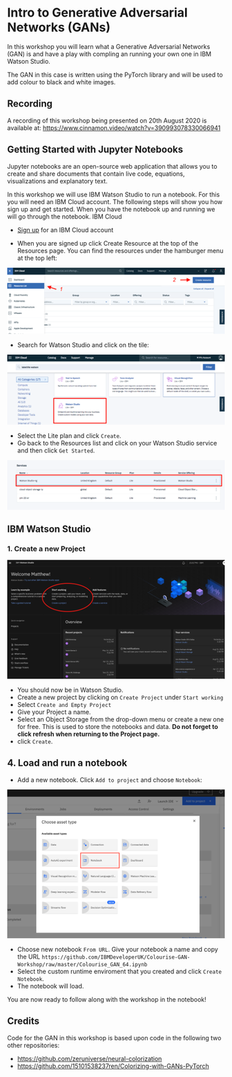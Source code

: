 # Intro to Generative Adversarial Networks (GANs)

In this workshop you will learn what a Generative Adversarial Networks (GAN) is and have a play with compling
an running your own one in IBM Watson Studio.

The GAN in this case is written using the PyTorch library and will be used to add colour to black and white images.

## Recording

A recording of this workshop being presented on 20th August 2020 is available at: https://www.cinnamon.video/watch?v=390993078330066941

## Getting Started with Jupyter Notebooks

Jupyter notebooks are an open-source web application that allows you to create and share documents that contain live code, equations, visualizations and explanatory text.

In this workshop we will use IBM Watson Studio to run a notebook. For this you will need an IBM Cloud account. The following steps will show you how sign up and get started. When you have the notebook up and running we will go through the notebook.
IBM Cloud

- [Sign up](http://ibm.biz/introgans_matt) for an IBM Cloud account

- When you are signed up click Create Resource at the top of the Resources page. You can find the resources under the hamburger menu at the top left:

 ![](https://github.com/IBMDeveloperUK/Colourise-GAN-Workshop/blob/master/images/Create_resource.png)
 
- Search for Watson Studio and click on the tile:

![](https://github.com/IBMDeveloperUK/Colourise-GAN-Workshop/blob/master/images/studio.png)

- Select the Lite plan and click `Create`.
- Go back to the Resources list and click on your Watson Studio service and then click `Get Started`. 

![](https://github.com/IBMDeveloperUK/Colourise-GAN-Workshop/blob/master/images/launch.png)

## IBM Watson Studio

### 1. Create a new Project

![](https://github.com/IBMDeveloperUK/Colourise-GAN-Workshop/blob/master/images/watson_get_started.png)

- You should now be in Watson Studio.
- Create a new project by clicking on `Create Project` under `Start working`
- Select `Create and Empty Project`
- Give your Project a name.
- Select an Object Storage from the drop-down menu or create a new one for free. This is used to store the notebooks and data. **Do not forget to click refresh when returning to the Project page.**
- click `Create`.

## 4. Load and run a notebook

-  Add a new notebook. Click `Add to project` and choose `Notebook`:

![](https://github.com/IBMDeveloperUK/Colourise-GAN-Workshop/blob/master/images/notebook.png)

- Choose new notebook `From URL`. Give your notebook a name and copy the URL `https://github.com/IBMDeveloperUK/Colourise-GAN-Workshop/raw/master/Colourise_GAN_64.ipynb`
- Select the custom runtime enviroment that you created and click `Create Notebook`. 
- The notebook will load. 
 
You are now ready to follow along with the workshop in the notebook!

## Credits

Code for the GAN in this workshop is based upon code in the following two other repositories:

- https://github.com/zeruniverse/neural-colorization
- https://github.com/15101538237ren/Colorizing-with-GANs-PyTorch